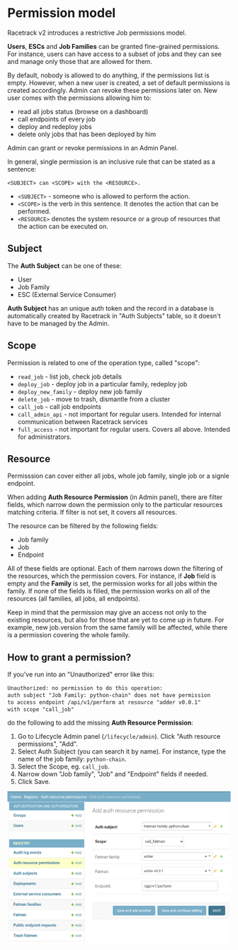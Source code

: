 # Permission model
Racetrack v2 introduces a restrictive Job permissions model.

**Users**, **ESCs** and **Job Families** can be granted fine-grained permissions.
For instance, users can have access to a subset of jobs and they
can see and manage only those that are allowed for them.

By default, nobody is allowed to do anything, if the permissions list is empty.
However, when a new user is created, a set of default permissions is created accordingly.
Admin can revoke these permissions later on.
New user comes with the permissions allowing him to:

- read all jobs status (browse on a dashboard)
- call endpoints of every job
- deploy and redeploy jobs
- delete only jobs that has been deployed by him

Admin can grant or revoke permissions in an Admin Panel.

In general, single permission is an inclusive rule that can be stated as a sentence:
```
<SUBJECT> can <SCOPE> with the <RESOURCE>.
```

- `<SUBJECT>` - someone who is allowed to perform the action.
- `<SCOPE>` is the verb in this sentence. It denotes the action that can be performed.
- `<RESOURCE>` denotes the system resource or a group of resources that the action can be executed on.

## Subject
The **Auth Subject** can be one of these:

- User
- Job Family
- ESC (External Service Consumer)

**Auth Subject** has an unique auth token and the record in a database
is automatically created by Racetrack in "Auth Subjects" table,
so it doesn't have to be managed by the Admin.

## Scope
Permission is related to one of the operation type, called "scope":

- `read_job` - list job, check job details
- `deploy_job` - deploy job in a particular family, redeploy job
- `deploy_new_family` - deploy new job family
- `delete_job` - move to trash, dismantle from a cluster
- `call_job` - call job endpoints
- `call_admin_api` - not important for regular users. Intended for internal communication between Racetrack services
- `full_access` - not important for regular users. Covers all above. Intended for administrators.

## Resource
Permisssion can cover either all jobs, whole job family, single job or a signle endpoint.

When adding **Auth Resource Permission** (in Admin panel), there are filter fields,
which narrow down the permission only to the particular resources matching criteria.
If filter is not set, it covers all resources.

The resource can be filtered by the following fields:

- Job family
- Job
- Endpoint

All of these fields are optional. Each of them narrows down the filtering of the resources, which the permission covers.
For instance, if **Job** field is empty and the **Family** is set, the permission works for all jobs within the family.
If none of the fields is filled, the permission works on all of the resources (all families, all jobs, all endpoints).

Keep in mind that the permission may give an access not only to the existing resources, 
but also for those that are yet to come up in future.
For example, new job.version from the same family will be affected, while there is a permission covering the whole family.

## How to grant a permission?
If you've run into an "Unauthorized" error like this:
```
Unauthorized: no permission to do this operation:
auth subject "Job Family: python-chain" does not have permission
to access endpoint /api/v1/perform at resource "adder v0.0.1"
with scope "call_job"
```

do the following to add the missing **Auth Resource Permission**:

1. Go to Lifecycle Admin panel (`/lifecycle/admin`). Click "Auth resource permissions", "Add".
1. Select Auth Subject (you can search it by name).
   For instance, type the name of the job family: `python-chain`.
1. Select the Scope, eg. `call_job`.
1. Narrow down "Job family", "Job" and "Endpoint" fields if needed.
1. Click Save.

![](./assets/permission-add.png)
